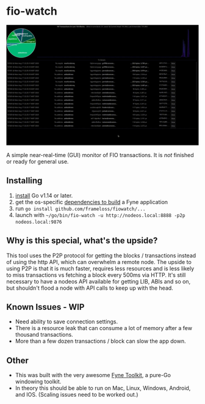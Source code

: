 # fio-watch

![fio-watch screenshot](doc/screenshot.gif)

A simple near-real-time (GUI) monitor of FIO transactions. It is *not* finished or ready for general use.

## Installing

1. [install](https://golang.org/dl/) Go v1.14 or later.
1. get the os-specific [dependencies to build](https://developer.fyne.io/started/) a Fyne application
1. run `go install github.com/frameloss/fiowatch/...`
1. launch with `~/go/bin/fio-watch -u http://nodeos.local:8888 -p2p nodeos.local:9876`

## Why is this special, what's the upside?

This tool uses the P2P protocol for getting the blocks / transactions instead of using the http API, which can overwhelm
a remote node. The upside to using P2P is that it is much faster, requires less resources and is less likely to miss
transactions vs fetching a block every 500ms via HTTP. It's still necessary to have a nodeos API available for getting LIB,
ABIs and so on, but shouldn't flood a node with API calls to keep up with the head.

## Known Issues - WIP

* Need ability to save connection settings.
* There is a resource leak that can consume a lot of memory after a few thousand transactions.
* More than a few dozen transactions / block can slow the app down.

## Other

* This was built with the very awesome [Fyne Toolkit](https://fyne.io), a pure-Go windowing toolkit.
* In theory this should be able to run on Mac, Linux, Windows, Android, and IOS. (Scaling issues need to be worked out.)

